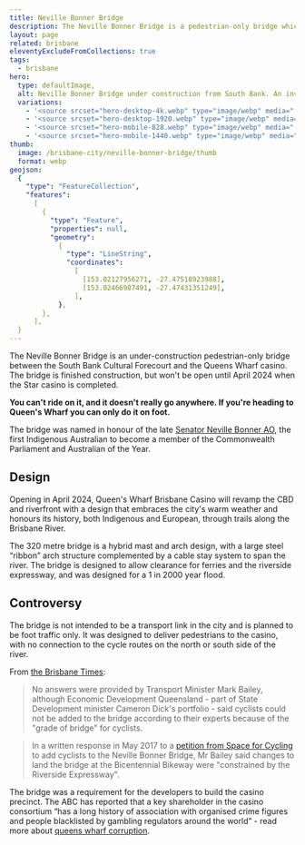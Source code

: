 ```yaml
---
title: Neville Bonner Bridge
description: The Neville Bonner Bridge is a pedestrian-only bridge which connects the northern end of the Brisbane CBD to South Bank. You can't ride on it.
layout: page
related: brisbane
eleventyExcludeFromCollections: true
tags:
  - brisbane
hero:
  type: defaultImage,
  alt: Neville Bonner Bridge under construction from South Bank. An inverted arch reaches across the river toward the casino under construction.
  variations:
    - '<source srcset="hero-desktop-4k.webp" type="image/webp" media="(orientation: landscape)" width="3990" height="1702" />'
    - '<source srcset="hero-desktop-1920.webp" type="image/webp" media="(orientation: landscape)" width="1920" height="819" />'
    - '<source srcset="hero-mobile-828.webp" type="image/webp" media="(max-width: 414px)" width=828 height=519 />'
    - '<source srcset="hero-mobile-1440.webp" type="image/webp" media="(min-width: 415px)" width=1440 height=902 />'
thumb:
  image: /brisbane-city/neville-bonner-bridge/thumb
  format: webp
geojson:
  {
    "type": "FeatureCollection",
    "features":
      [
        {
          "type": "Feature",
          "properties": null,
          "geometry":
            {
              "type": "LineString",
              "coordinates":
                [
                  [153.02127956271, -27.47518923988],
                  [153.02466987491, -27.47431351249],
                ],
            },
        },
      ],
  }
---
```


The Neville Bonner Bridge is an under-construction pedestrian-only bridge between the South Bank Cultural Forecourt and the Queens Wharf casino. The bridge is finished construction, but won't be open until April 2024 when the Star casino is completed.

**You can't ride on it, and it doesn't really go anywhere. If you're heading to Queen's Wharf you can only do it on foot.**

The bridge was named in honour of the late [Senator Neville Bonner AO](https://www.naa.gov.au/explore-collection/first-australians/other-resources-about-first-australians/neville-bonner), the first Indigenous Australian to become a member of the Commonwealth Parliament and Australian of the Year.

## Design

Opening in April 2024, Queen's Wharf Brisbane Casino will revamp the CBD and riverfront with a design that embraces the city's warm weather and honours its history, both Indigenous and European, through trails along the Brisbane River.

The 320 metre bridge is a hybrid mast and arch design, with a large steel “ribbon” arch structure complemented by a cable stay system to span the river. The bridge is designed to allow clearance for ferries and the riverside expressway, and was designed for a 1 in 2000 year flood.

## Controversy

The bridge is not intended to be a transport link in the city and is planned to be foot traffic only. It was designed to deliver pedestrians to the casino, with no connection to the cycle routes on the north or south side of the river.

From [the Brisbane Times](https://www.brisbanetimes.com.au/national/queensland/cyclists-say-next-brisbane-bridge-will-be-a-big-mistake-20180219-p4z0w7.html):

> No answers were provided by Transport Minister Mark Bailey, although Economic Development Queensland - part of State Development minister Cameron Dick's portfolio - said cyclists could not be added to the bridge according to their experts because of the "grade of bridge" for cyclists.

> In a written response in May 2017 to a [petition from Space for Cycling](https://space4cyclingbne.com/2017/01/09/bicycle-access-at-queens-wharf/) to add cyclists to the Neville Bonner Bridge, Mr Bailey said changes to land the bridge at the Bicentennial Bikeway were "constrained by the Riverside Expressway".

The bridge was a requirement for the developers to build the casino precinct. The ABC has reported that a key shareholder in the casino consortium “has a long history of association with organised crime figures and people blacklisted by gambling regulators around the world” - read more about [queens wharf corruption](https://www.abc.net.au/news/2022-08-22/star-brisbane-casino-chow-tai-fook-triad-links/101341862).
